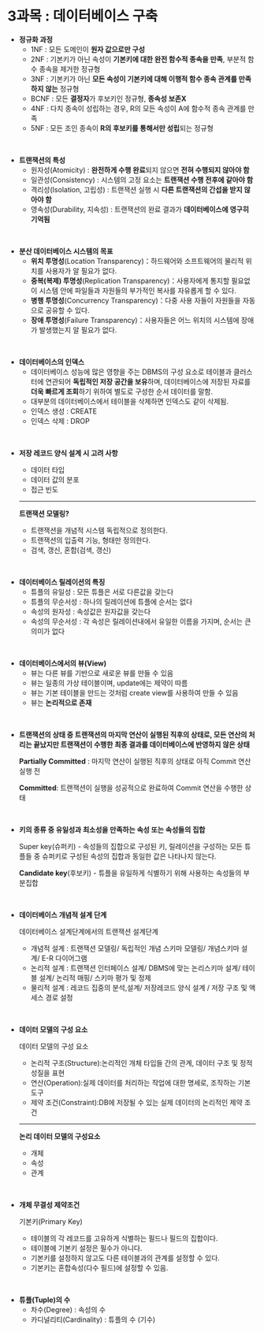 # 3과목 : 데이터베이스 구축

- **정규화 과정**
    - 1NF : 모든 도메인이 **원자 값으로만 구성**
    - 2NF : 기본키가 아닌 속성이 **기본키에 대한 완전 함수적 종속을 만족**, 부분적 함수 종속을 제거한 정규형
    - 3NF : 기본키가 아닌 **모든 속성이 기본키에 대해 이행적 함수 종속 관계를 만족하지 않는** 정규형
    - BCNF : 모든 **결정자**가 후보키인 정규형, **종속성 보존X**
    - 4NF : 다치 종속이 성립하는 경우, R의 모든 속성이 A에 함수적 종속 관계를 만족
    - 5NF : 모든 조인 종속이 **R의 후보키를 통해서만 성립**되는 정규형
<br>

- **트랜잭션의 특성**
    - 원자성(Atomicity) : **완전하게 수행 완료**되지 않으면 **전혀 수행되지 않아야 함**
    - 일관성(Consistency) : 시스템의 고정 요소는 **트랜잭션 수행 전후에 같아야 함**
    - 격리성(Isolation, 고립성) : 트랜잭션 실행 시 **다른 트랜잭션의 간섭을 받지 않아야 함**
    - 영속성(Durability, 지속성) : 트랜잭션의 완료 결과가 **데이터베이스에 영구히 기억됨**

<br>

- **분산 데이터베이스 시스템의 목표**
    - **위치 투명성**(Location Transparency)：하드웨어와 소프트웨어의 물리적 위치를 사용자가 알 필요가 없다.
    - **중복(복제) 투명성**(Replication Transparency)：사용자에게 통지할 필요없이 시스템 안에 파일들과 자원들의 부가적인 복사를 자유롭게 할 수 있다.
    - **병행 투명성**(Concurrency Transparency)：다중 사용 자들이 자원들을 자동으로 공유할 수 있다.
    - **장애 투명성**(Failure Transparency)：사용자들은 어느 위치의 시스템에 장애가 발생했는지 알 필요가 없다.

<br>

- **데이터베이스의 인덱스**
    - 데이터베이스 성능에 많은 영향을 주는 DBMS의 구성 요소로 테이블과 클러스터에 연관되어 **독립적인 저장 공간을 보유**하며, 데이터베이스에 저장된 자료를 **더욱 빠르게 조회**하기 위하여 별도로 구성한 순서 데이터를 말함.
    - 대부분의 데이터베이스에서 테이블을 삭제하면 인덱스도 같이 삭제됨.
    - 인덱스 생성 : CREATE
    - 인덱스 삭제 : DROP

<br>

- **저장 레코드 양식 설계 시 고려 사항**
    - 데이터 타입
    - 데이터 값의 분포
    - 접근 빈도
    
    ---
    
    **트랜잭션 모델링?**
    
    - 트랜잭션을 개념적 시스템 독립적으로 정의한다.
    - 트랜잭션의 입출력 기능, 형태만 정의한다.
    - 검색, 갱신, 혼합(검색, 갱신)

<br>

- **데이터베이스 릴레이션의 특징**
    - 튜플의 유일성 : 모든 튜플은 서로 다른값을 갖는다
    - 튜플의 무순서성 : 하나의 릴레이션에 튜플에 순서는 없다
    - 속성의 원자성 : 속성값은 원자값을 갖는다
    - 속성의 무순서성 : 각 속성은 릴레이션내에서 유일한 이름을 가지며, 순서는 큰 의미가 없다

<br>

- **데이터베이스에서의 뷰(View)**
    - 뷰는 다른 뷰를 기반으로 새로운 뷰를 만들 수 있음
    - 뷰는 일종의 가상 테이블이며, update에는 제약이 따름
    - 뷰는 기본 테이블을 만드는 것처럼 create view를 사용하여 만들 수 있음
    - 뷰는 **논리적으로 존재**

<br>

- **트랜잭션의 상태 중 트랜잭션의 마지막 연산이 실행된 직후의 상태로, 모든 연산의 처리는 끝났지만 트랜잭션이 수행한 최종 결과를 데이터베이스에 반영하지 않은 상태**
    
    **Partially Committed** : 마지막 연산이 실행된 직후의 상태로 아직 Commit 연산 실행 전
    
    **Committed**: 트랜잭션이 실행을 성공적으로 완료하여 Commit 연산을 수행한 상태

<br>

- **키의 종류 중 유일성과 최소성을 만족하는 속성 또는 속성들의 집합**
    
    Super key(슈퍼키) - 속성들의 집합으로 구성된 키, 릴레이션을 구성하는 모든 튜플들 중 슈퍼키로 구성된 속성의 집합과 동일한 값은 나타나지 않는다.
    
    **Candidate key**(후보키) - 튜플을 유일하게 식별하기 위해 사용하는 속성들의 부분집합

<br>    

- **데이터베이스 개념적 설계 단계**
    
    데이터베이스 설계단계에서의 트랜잭션 설계단계
    
    - 개념적 설계 : 트랜잭션 모델링/ 독립적인 개념 스키마 모델링/ 개념스키마 설계/ E-R 다이어그램
    - 논리적 설계 : 트랜잭션 인터페이스 설계/ DBMS에 맞는 논리스키마 설계/ 테이블 설계/ 논리적 매핑/ 스키마 평가 및 정제
    - 물리적 설계 : 레코드 집중의 분석,설계/ 저장레코드 양식 설계 / 저장 구조 및 액세스 경로 설정

<br>

- **데이터 모델의 구성 요소**
    
    데이터 모델의 구성 요소
    
    - 논리적 구조(Structure):논리적인 개체 타입들 간의 관계, 데이터 구조 및 정적 성질을 표현
    - 연산(Operation):실제 데이터를 처리하는 작업에 대한 명세로, 조작하는 기본 도구
    - 제약 조건(Constraint):DB에 저장될 수 있는 실제 데이터의 논리적인 제약 조건
    
    ---
    
  **논리 데이터 모델의 구성요소**
    
    - 개체
    - 속성
    - 관계

<br>

- **개체 무결성 제약조건**
    
    기본키(Primary Key)
    
    - 테이블의 각 레코드를 고유하게 식별하는 필드나 필드의 집합이다.
    - 테이블에 기본키 설정은 필수가 아니다.
    - 기본키를 설정하지 않고도 다른 테이블과의 관계를 설정할 수 있다.
    - 기본키는 혼합속성(다수 필드)에 설정할 수 있음.

<br>

- **튜플(Tuple)의 수**
    - 차수(Degree) : 속성의 수
    - 카디널리티(Cardinality) : 튜플의 수 (기수)
